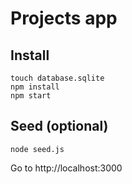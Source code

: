 # Projects app
## Install
```
touch database.sqlite
npm install
npm start
```
## Seed (optional)
```
node seed.js
```
Go to http://localhost:3000